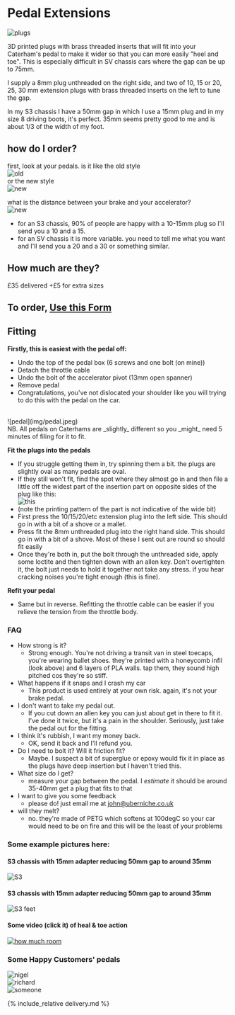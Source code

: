 # Pedal Extensions
![plugs](img/plugs.jpeg)

3D printed plugs with brass threaded inserts that will fit into your Caterham's pedal to make it wider so that you can more easily "heel and toe". This is especially difficult in SV chassis cars where the gap can be up to 75mm.

I supply a 8mm plug unthreaded on the right side, and two of 10, 15 or 20, 25, 30 mm extension plugs with brass threaded inserts on the left to tune the gap.

In my S3 chassis I have a 50mm gap in which I use a 15mm plug and in my size 8 driving boots, it's perfect. 35mm seems pretty good to me and is about 1/3 of the width of my foot.

## how do I order?
first, look at your pedals.
is it like the old style <br/>
![old](img/old.jpeg)<br/>
or the new style<br/> 
![new](img/new.jpeg)<br/>

what is the distance between your brake and your accelerator?  
![new](img/measure-s3.jpeg)

* for an S3 chassis, 90% of people are happy with a 10-15mm plug so I'll send you a 10 and a 15.
* for an SV chassis it is more variable. you need to tell me what you want and I'll send you a 20 and a 30 or something similar. 

## How much are they?
£35 delivered +£5 for extra sizes

## To order, [Use this Form](https://forms.gle/UBwf8uiUNVjn1jJa9)

## Fitting
**Firstly, this is easiest with the pedal off:**
* Undo the top of the pedal box (6 screws and one bolt (on mine))
* Detach the throttle cable
* Undo the bolt of the accelerator pivot (13mm open spanner)
* Remove pedal
* Congratulations, you've not dislocated your shoulder like you will trying to do this with the pedal on the car.
<br/>
![pedal](img/pedal.jpeg)
<br/>
NB. All pedals on Caterhams are _slightly_ different so you _might_ need 5 minutes of filing for it to fit.

**Fit the plugs into the pedals**
* If you struggle getting them in, try spinning them a bit. the plugs are slightly oval as many pedals are oval.
* If they still won't fit, find the spot where they almost go in and then file a little off the widest part of the insertion part on opposite sides of the plug like this:
  <br/>
  ![this](img/filed.jpeg)
  <br/>
* (note the printing pattern of the part is not indicative of the wide bit)
* First press the 10/15/20/etc extension plug into the left side. This should go in with a bit of a shove or a mallet. 
* Press fit the 8mm unthreaded plug into the right hand side. This should go in with a bit of a shove. Most of these I sent out are round so should fit easily
* Once they're both in, put the bolt through the unthreaded side, apply some loctite and then tighten down with an allen key. Don't overtighten it, the bolt just needs to hold it together not take any stress. if you hear cracking noises you're tight enough (this is fine). 

**Refit your pedal**
* Same but in reverse. Refitting the throttle cable can be easier if you relieve the tension from the throttle body.

### FAQ
- How strong is it?
  - Strong enough. You're not driving a transit van in steel toecaps, you're wearing ballet shoes. they're printed with a honeycomb infil (look above) and 6 layers of PLA walls. tap them, they sound high pitched cos they're so stiff.
- What happens if it snaps and I crash my car
  - This product is used entirely at your own risk. again, it's not your brake pedal.
- I don't want to take my pedal out.
  - If you cut down an allen key you can just about get in there to fit it. I've done it twice, but it's a pain in the shoulder. Seriously, just take the pedal out for the fitting.
- I think it's rubbish, I want my money back.
  - OK, send it back and I'll refund you.
- Do I need to bolt it? Will it friction fit?
  - Maybe. I suspect a bit of superglue or epoxy would fix it in place as the plugs have deep insertion but I haven't tried this.
- What size do I get?
  - measure your gap between the pedal. I _estimate_ it should be around 35-40mm get a plug that fits to that
- I want to give you some feedback
  - please do! just email me at john@uberniche.co.uk
- will they melt?
  - no. they're made of PETG which softens at 100degC so your car would need to be on fire and this will be the least of your problems 

### Some example pictures here:

#### S3 chassis with 15mm adapter reducing 50mm gap to around 35mm
![S3](img/measure-s3.jpeg)
####  S3 chassis with 15mm adapter reducing 50mm gap to around 35mm
![S3 feet](img/feet.jpeg)

#### Some video (click it) of heal & toe action
[![how much room](http://img.youtube.com/vi/qONDC1MKcAo/0.jpg)](http://www.youtube.com/watch?v=qONDC1MKcAo "pedals")

### Some Happy Customers' pedals

![nigel](img/collage/nigel.jpg)<br>
![richard](img/collage/richard.JPG)<br>
![someone](img/collage/someone.jpeg)<br>

{% include_relative delivery.md %}
